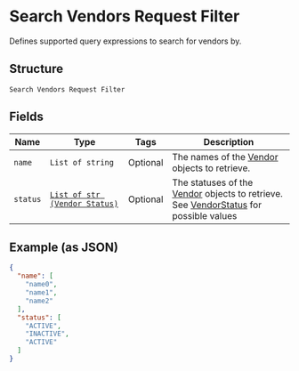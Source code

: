 
# Search Vendors Request Filter

Defines supported query expressions to search for vendors by.

## Structure

`Search Vendors Request Filter`

## Fields

| Name | Type | Tags | Description |
|  --- | --- | --- | --- |
| `name` | `List of string` | Optional | The names of the [Vendor](../../doc/models/vendor.md) objects to retrieve. |
| `status` | [`List of str (Vendor Status)`](../../doc/models/vendor-status.md) | Optional | The statuses of the [Vendor](../../doc/models/vendor.md) objects to retrieve.<br>See [VendorStatus](#type-vendorstatus) for possible values |

## Example (as JSON)

```json
{
  "name": [
    "name0",
    "name1",
    "name2"
  ],
  "status": [
    "ACTIVE",
    "INACTIVE",
    "ACTIVE"
  ]
}
```

